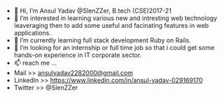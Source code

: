 - 👋 Hi, I’m Ansul Yadav @SlenZZer, B.tech (CSE)2017-21 
- 👀 I’m interested in learning various new and intresting web technology leaveraging then to add some useful and facinating features in web applications.   
- 🌱 I’m currently learning full stack development Ruby on Rails.
- 💞️ I’m looking for an internship or full time job so that i could get some hands-on experience in IT corporate sector. 
- 📫 reach me ...
- Mail     >> ansulyadav2282000@gmail.com
- LinkedIn >> https://www.linkedin.com/in/ansul-yadav-029169170
- Twitter  >> @SlenZZer

<!---
SlenZZer/SlenZZer is a ✨ special ✨ repository because its `README.md` (this file) appears on your GitHub profile.
You can click the Preview link to take a look at your changes.
--->
